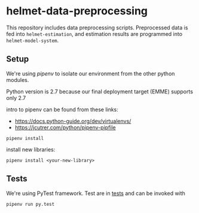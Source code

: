 # helmet-data-preprocessing

This repository includes data preprocessing scripts. Preprocessed data is fed
into `helmet-estimation`, and estimation results are programmed into
`helmet-model-system`.

## Setup

We're using *pipenv* to isolate our environment from the other python modules.

Python version is 2.7 because our final deployment target (EMME) supports only 2.7

intro to pipenv can be found from these links:
- https://docs.python-guide.org/dev/virtualenvs/
- https://jcutrer.com/python/pipenv-pipfile

```   
pipenv install

```

install new libraries:

```   
pipenv install <your-new-library>
```

## Tests

We're using PyTest framework. Test are in [tests](tests-folder) and can be invoked with

```   
pipenv run py.test
```

